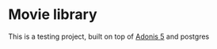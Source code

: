 # Movie library

This is a testing project, built on top of [Adonis 5](https://preview.adonisjs.com/guides/quick-start) and postgres

